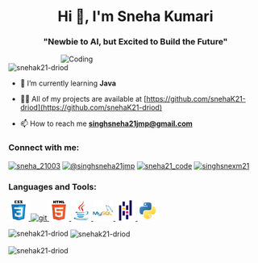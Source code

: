 <h1 align="center">Hi 👋, I'm Sneha Kumari</h1>
<h3 align="center">"Newbie to AI, but Excited to Build the Future"</h3>
<img align="right" alt="Coding" width="400" src="https://user-images.githubusercontent.com/74038190/221352975-94759904-aa4c-4032-a8ab-b546efb9c478.gif>

<p align="left"> <img src="https://komarev.com/ghpvc/?username=snehak21-driod&label=Profile%20views&color=0e75b6&style=flat" alt="snehak21-driod" /> </p>

- 🌱 I’m currently learning **Java**

- 👨‍💻 All of my projects are available at [https://github.com/snehaK21-driod](https://github.com/snehaK21-driod)

- 📫 How to reach me **singhsneha21jmp@gmail.com**

<h3 align="left">Connect with me:</h3>
<p align="left">
<a href="https://instagram.com/sneha_21003" target="blank"><img align="center" src="https://raw.githubusercontent.com/rahuldkjain/github-profile-readme-generator/master/src/images/icons/Social/instagram.svg" alt="sneha_21003" height="30" width="40" /></a>
<a href="https://www.hackerrank.com/@singhsneha21jmp" target="blank"><img align="center" src="https://raw.githubusercontent.com/rahuldkjain/github-profile-readme-generator/master/src/images/icons/Social/hackerrank.svg" alt="@singhsneha21jmp" height="30" width="40" /></a>
<a href="https://www.leetcode.com/sneha21_code" target="blank"><img align="center" src="https://raw.githubusercontent.com/rahuldkjain/github-profile-readme-generator/master/src/images/icons/Social/leet-code.svg" alt="sneha21_code" height="30" width="40" /></a>
<a href="https://auth.geeksforgeeks.org/user/singhsnexm21" target="blank"><img align="center" src="https://raw.githubusercontent.com/rahuldkjain/github-profile-readme-generator/master/src/images/icons/Social/geeks-for-geeks.svg" alt="singhsnexm21" height="30" width="40" /></a>
</p>

<h3 align="left">Languages and Tools:</h3>
<p align="left"> <a href="https://www.w3schools.com/css/" target="_blank" rel="noreferrer"> <img src="https://raw.githubusercontent.com/devicons/devicon/master/icons/css3/css3-original-wordmark.svg" alt="css3" width="40" height="40"/> </a> <a href="https://git-scm.com/" target="_blank" rel="noreferrer"> <img src="https://www.vectorlogo.zone/logos/git-scm/git-scm-icon.svg" alt="git" width="40" height="40"/> </a> <a href="https://www.w3.org/html/" target="_blank" rel="noreferrer"> <img src="https://raw.githubusercontent.com/devicons/devicon/master/icons/html5/html5-original-wordmark.svg" alt="html5" width="40" height="40"/> </a> <a href="https://www.java.com" target="_blank" rel="noreferrer"> <img src="https://raw.githubusercontent.com/devicons/devicon/master/icons/java/java-original.svg" alt="java" width="40" height="40"/> </a> <a href="https://www.mysql.com/" target="_blank" rel="noreferrer"> <img src="https://raw.githubusercontent.com/devicons/devicon/master/icons/mysql/mysql-original-wordmark.svg" alt="mysql" width="40" height="40"/> </a> <a href="https://pandas.pydata.org/" target="_blank" rel="noreferrer"> <img src="https://raw.githubusercontent.com/devicons/devicon/2ae2a900d2f041da66e950e4d48052658d850630/icons/pandas/pandas-original.svg" alt="pandas" width="40" height="40"/> </a> <a href="https://www.python.org" target="_blank" rel="noreferrer"> <img src="https://raw.githubusercontent.com/devicons/devicon/master/icons/python/python-original.svg" alt="python" width="40" height="40"/> </a> </p>

<p><img align="left" src="https://github-readme-stats.vercel.app/api/top-langs?username=snehak21-driod&show_icons=true&locale=en&layout=compact" alt="snehak21-driod" /></p>

<p>&nbsp;<img align="center" src="https://github-readme-stats.vercel.app/api?username=snehak21-driod&show_icons=true&locale=en" alt="snehak21-driod" /></p>

<p><img align="center" src="https://github-readme-streak-stats.herokuapp.com/?user=snehak21-driod&" alt="snehak21-driod" /></p>

